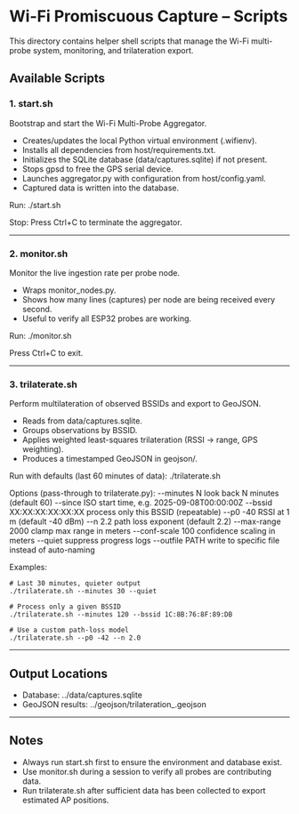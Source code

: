 # Wi-Fi Promiscuous Capture – Scripts

This directory contains helper shell scripts that manage the Wi-Fi multi-probe system, monitoring, and trilateration export.

## Available Scripts

### 1. start.sh
Bootstrap and start the Wi-Fi Multi-Probe Aggregator.

- Creates/updates the local Python virtual environment (.wifienv).
- Installs all dependencies from host/requirements.txt.
- Initializes the SQLite database (data/captures.sqlite) if not present.
- Stops gpsd to free the GPS serial device.
- Launches aggregator.py with configuration from host/config.yaml.
- Captured data is written into the database.

Run:
    ./start.sh

Stop:
    Press Ctrl+C to terminate the aggregator.

---

### 2. monitor.sh
Monitor the live ingestion rate per probe node.

- Wraps monitor_nodes.py.
- Shows how many lines (captures) per node are being received every second.
- Useful to verify all ESP32 probes are working.

Run:
    ./monitor.sh

Press Ctrl+C to exit.

---

### 3. trilaterate.sh
Perform multilateration of observed BSSIDs and export to GeoJSON.

- Reads from data/captures.sqlite.
- Groups observations by BSSID.
- Applies weighted least-squares trilateration (RSSI → range, GPS weighting).
- Produces a timestamped GeoJSON in geojson/.

Run with defaults (last 60 minutes of data):
    ./trilaterate.sh

Options (pass-through to trilaterate.py):
    --minutes N        look back N minutes (default 60)
    --since ISO        start time, e.g. 2025-09-08T00:00:00Z
    --bssid XX:XX:XX:XX:XX:XX  process only this BSSID (repeatable)
    --p0 -40           RSSI at 1 m (default -40 dBm)
    --n 2.2            path loss exponent (default 2.2)
    --max-range 2000   clamp max range in meters
    --conf-scale 100   confidence scaling in meters
    --quiet            suppress progress logs
    --outfile PATH     write to specific file instead of auto-naming

Examples:

    # Last 30 minutes, quieter output
    ./trilaterate.sh --minutes 30 --quiet

    # Process only a given BSSID
    ./trilaterate.sh --minutes 120 --bssid 1C:8B:76:8F:89:DB

    # Use a custom path-loss model
    ./trilaterate.sh --p0 -42 --n 2.0

---

## Output Locations
- Database: ../data/captures.sqlite
- GeoJSON results: ../geojson/trilateration_<UTC-TIMESTAMP>.geojson

---

## Notes
- Always run start.sh first to ensure the environment and database exist.
- Use monitor.sh during a session to verify all probes are contributing data.
- Run trilaterate.sh after sufficient data has been collected to export estimated AP positions.

